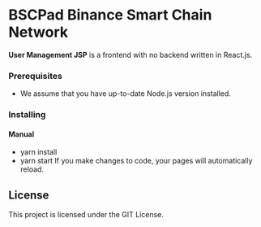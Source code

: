 # BSCPad Binance Smart Chain Network
**User Management JSP** is a frontend with no backend written in React.js.

### Prerequisites

 * We assume that you have up-to-date Node.js version installed.
 
### Installing
#### Manual

 * yarn install
 * yarn start
 If you make changes to code, your pages will automatically reload.

## License

This project is licensed under the GIT License.
